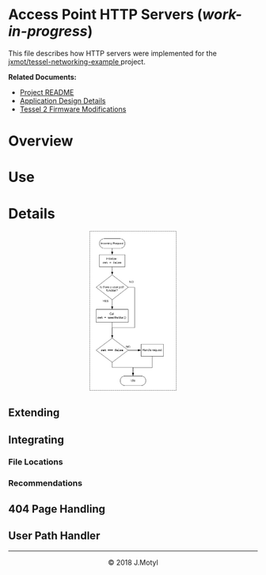 # Access Point HTTP Servers (*work-in-progress*)

This file describes how HTTP servers were implemented for the [jxmot/tessel-networking-example
](https://github.com/jxmot/tessel-networking-example) project. 


**Related Documents:**
* [Project README](https://github.com/jxmot/tessel-networking-example/blob/master/README.md)
* [Application Design Details](https://github.com/jxmot/tessel-networking-example/blob/master/appdesign.md)
* [Tessel 2 Firmware Modifications](https://github.com/jxmot/tessel-networking-example/blob/master/t2mods.md)


# Overview

# Use

# Details

<p align="center">
  <img src="./mdimg/flow-6.jpg" alt="Application overview flow chart" txt="Application overview flow chart" width="35%">
</p>

## Extending

## Integrating

### File Locations

### Recommendations

## 404 Page Handling

## User Path Handler



<hr>
<p align="center">© 2018 J.Motyl</p>
